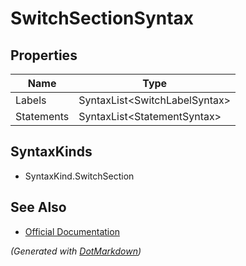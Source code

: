 # SwitchSectionSyntax

## Properties

| Name       | Type                           |
| ---------- | ------------------------------ |
| Labels     | SyntaxList\<SwitchLabelSyntax> |
| Statements | SyntaxList\<StatementSyntax>   |

## SyntaxKinds

* SyntaxKind\.SwitchSection

## See Also

* [Official Documentation](https://docs.microsoft.com/en-us/dotnet/api/microsoft.codeanalysis.csharp.syntax.switchsectionsyntax)


*\(Generated with [DotMarkdown](http://github.com/JosefPihrt/DotMarkdown)\)*